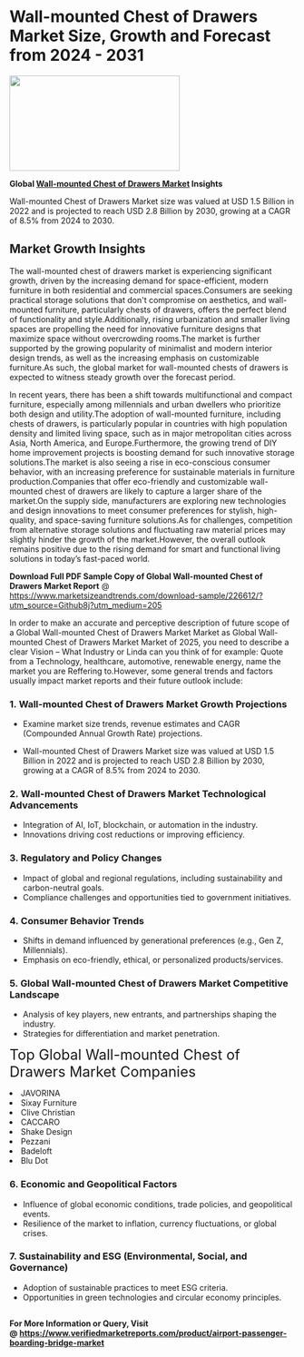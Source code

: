 <H1>Wall-mounted Chest of Drawers Market Size, Growth and Forecast from 2024 - 2031</H1><img class="aligncenter size-medium wp-image-584254" src="https://thirdeyenews.in/wp-content/uploads/2024/09/Global-Market-Research-300x168.jpeg" alt="" width="300" height="168" /><p><strong>Global&nbsp;<a href="https://www.marketsizeandtrends.com/download-sample/226612/?utm_source=Github8j?utm_medium=205">Wall-mounted Chest of Drawers Market</a> Insights</strong></p><p>Wall-mounted Chest of Drawers Market size was valued at USD 1.5 Billion in 2022 and is projected to reach USD 2.8 Billion by 2030, growing at a CAGR of 8.5% from 2024 to 2030.</p><p><h2>Market Growth Insights</h2> <p>The wall-mounted chest of drawers market is experiencing significant growth, driven by the increasing demand for space-efficient, modern furniture in both residential and commercial spaces.Consumers are seeking practical storage solutions that don't compromise on aesthetics, and wall-mounted furniture, particularly chests of drawers, offers the perfect blend of functionality and style.Additionally, rising urbanization and smaller living spaces are propelling the need for innovative furniture designs that maximize space without overcrowding rooms.The market is further supported by the growing popularity of minimalist and modern interior design trends, as well as the increasing emphasis on customizable furniture.As such, the global market for wall-mounted chests of drawers is expected to witness steady growth over the forecast period.</p> <p>In recent years, there has been a shift towards multifunctional and compact furniture, especially among millennials and urban dwellers who prioritize both design and utility.The adoption of wall-mounted furniture, including chests of drawers, is particularly popular in countries with high population density and limited living space, such as in major metropolitan cities across Asia, North America, and Europe.Furthermore, the growing trend of DIY home improvement projects is boosting demand for such innovative storage solutions.The market is also seeing a rise in eco-conscious consumer behavior, with an increasing preference for sustainable materials in furniture production.Companies that offer eco-friendly and customizable wall-mounted chest of drawers are likely to capture a larger share of the market.On the supply side, manufacturers are exploring new technologies and design innovations to meet consumer preferences for stylish, high-quality, and space-saving furniture solutions.As for challenges, competition from alternative storage solutions and fluctuating raw material prices may slightly hinder the growth of the market.However, the overall outlook remains positive due to the rising demand for smart and functional living solutions in today’s fast-paced world.</p> <p><span class=""><strong>Download Full PDF Sample Copy of Global Wall-mounted Chest of Drawers Market Report</strong> @ <a href="https://www.marketsizeandtrends.com/download-sample/226612/?utm_source=Github8j?utm_medium=205" target="_blank">https://www.marketsizeandtrends.com/download-sample/226612/?utm_source=Github8j?utm_medium=205</a></span></p><p>In order to make an accurate and perceptive description of future scope of a Global&nbsp;Wall-mounted Chest of Drawers Market Market as Global&nbsp;Wall-mounted Chest of Drawers Market Market of 2025, you need to describe a clear Vision &ndash; What Industry or Linda can you think of for example: Quote from a Technology, healthcare, automotive, renewable energy, name the market you are Reffering to.However, some general trends and factors usually impact market reports and their future outlook include:</p><h3>1.&nbsp;<strong>Wall-mounted Chest of Drawers Market Growth Projections</strong></h3><ul><li>Examine market size trends, revenue estimates and CAGR (Compounded Annual Growth Rate) projections.</li><li><p>Wall-mounted Chest of Drawers Market size was valued at USD 1.5 Billion in 2022 and is projected to reach USD 2.8 Billion by 2030, growing at a CAGR of 8.5% from 2024 to 2030.</p></li></ul><h3>2.&nbsp;<strong>Wall-mounted Chest of Drawers Market Technological Advancements</strong></h3><ul><li>Integration of AI, IoT, blockchain, or automation in the industry.</li><li>Innovations driving cost reductions or improving efficiency.</li></ul><h3>3.&nbsp;<strong>Regulatory and Policy Changes</strong></h3><ul><li>Impact of global and regional regulations, including sustainability and carbon-neutral goals.</li><li>Compliance challenges and opportunities tied to government initiatives.</li></ul><h3>4.&nbsp;<strong>Consumer Behavior Trends</strong></h3><ul><li>Shifts in demand influenced by generational preferences (e.g., Gen Z, Millennials).</li><li>Emphasis on eco-friendly, ethical, or personalized products/services.</li></ul><h3>5.&nbsp;<strong>Global Wall-mounted Chest of Drawers Market Competitive Landscape</strong></h3><ul><li>Analysis of key players, new entrants, and partnerships shaping the industry.</li><li>Strategies for differentiation and market penetration.</li></ul><p data-pm-slice="1 1 []"><span style="color: inherit; font-family: inherit; font-size: 25px;">Top Global Wall-mounted Chest of Drawers Market Companies</span></p><div class="" data-test-id=""><p><li>JAVORINA</li><li> Sixay Furniture</li><li> Clive Christian</li><li> CACCARO</li><li> Shake Design</li><li> Pezzani</li><li> Badeloft</li><li> Blu Dot</li></p></div><h3>6.&nbsp;<strong>Economic and Geopolitical Factors</strong></h3><ul><li>Influence of global economic conditions, trade policies, and geopolitical events.</li><li>Resilience of the market to inflation, currency fluctuations, or global crises.</li></ul><h3>7.&nbsp;<strong>Sustainability and ESG (Environmental, Social, and Governance)</strong></h3><ul><li>Adoption of sustainable practices to meet ESG criteria.</li><li>Opportunities in green technologies and circular economy principles.</li></ul><h2><strong style="font-size: 14px;">For More Information or Query, Visit @&nbsp;</strong><a style="background-color: #ffffff; font-size: 14px;" href="https://www.marketsizeandtrends.com/report/wall-mounted-chest-of-drawers-market/" target="_blank">https://www.verifiedmarketreports.com/product/airport-passenger-boarding-bridge-market</a></h2>